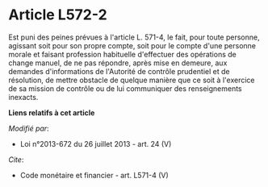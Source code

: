 # Article L572-2

Est puni des peines prévues à l'article L. 571-4, le fait, pour toute personne, agissant soit pour son propre compte, soit
pour le compte d'une personne morale et faisant profession habituelle d'effectuer des opérations de change manuel, de ne pas
répondre, après mise en demeure, aux demandes d'informations de l'Autorité de contrôle prudentiel et de résolution, de mettre
obstacle de quelque manière que ce soit à l'exercice de sa mission de contrôle ou de lui communiquer des renseignements
inexacts.

**Liens relatifs à cet article**

_Modifié par_:

  - Loi n°2013-672 du 26 juillet 2013 - art. 24 (V)

_Cite_:

  - Code monétaire et financier - art. L571-4 (V)
